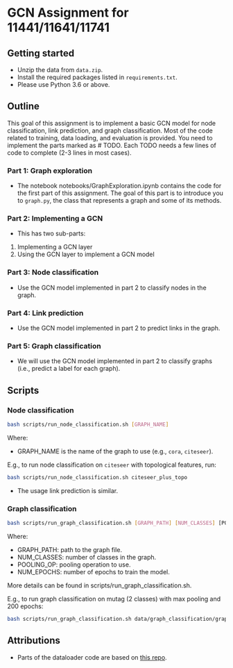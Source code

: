 # GCN Assignment for 11441/11641/11741

## Getting started

- Unzip the data from `data.zip`.
- Install the required packages listed in `requirements.txt`.
- Please use Python 3.6 or above.


## Outline

This goal of this assignment is to implement a basic GCN model for node classification, link prediction, and graph classification. Most of the code related to training, data loading, and evaluation is provided. You need to implement the parts marked as # TODO. Each TODO needs a few lines of code to complete (2-3 lines in most cases).

### Part 1: Graph exploration
- The notebook notebooks/GraphExploration.ipynb contains the code for the first part of this assignment. The goal of this part is to introduce you to `graph.py`, the class that represents a graph and some of its methods.


### Part 2: Implementing a GCN

- This has two sub-parts:
1. Implementing a GCN layer
2. Using the GCN layer to implement a GCN model

### Part 3: Node classification

- Use the GCN model implemented in part 2 to classify nodes in the graph.

### Part 4: Link prediction

- Use the GCN model implemented in part 2 to predict links in the graph.

### Part 5: Graph classification

- We will use the GCN model implemented in part 2 to classify graphs (i.e., predict a label for each graph).


## Scripts

### Node classification
```sh
bash scripts/run_node_classification.sh [GRAPH_NAME]
```

Where:
- GRAPH_NAME is the name of the graph to use (e.g., `cora`, `citeseer`).

E.g., to run node classification on `citeseer` with topological features, run:

```sh
bash scripts/run_node_classification.sh citeseer_plus_topo
```

- The usage link prediction is similar.

### Graph classification
```sh
bash scripts/run_graph_classification.sh [GRAPH_PATH] [NUM_CLASSES] [POOLING_OP (max|mean|last)] [NUM_EPOCHS]
```

Where:
- GRAPH_PATH: path to the graph file.
- NUM_CLASSES: number of classes in the graph.
- POOLING_OP: pooling operation to use.
- NUM_EPOCHS: number of epochs to train the model.

More details can be found in scripts/run_graph_classification.sh.


E.g., to run graph classification on mutag (2 classes) with max pooling and 200 epochs:

```sh
bash scripts/run_graph_classification.sh data/graph_classification/graph_mutag_with_node_num.pt 2 max 200
```

## Attributions
- Parts of the dataloader code are based on [this repo](https://github.com/tkipf/gcn).
